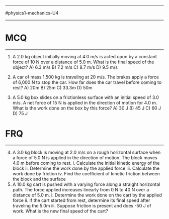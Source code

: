 ____________
#physics1-mechanics-U4 
___________________
# MCQ
_____________________
1. A 2.0 kg object initially moving at 4.0 m/s is acted upon by a constant force of 10 N over a distance of 5.0 m. What is the final speed of the object?
	A) 6.3 m/s
	B) 7.2 m/s
	C) 8.7 m/s
	D) 9.5 m/s

2. A car of mass 1,500 kg is traveling at 20 m/s. The brakes apply a force of 6,000 N to stop the car. How far does the car travel before coming to rest?
	A) 20m
	B) 25m
	C) 33.3m
	D) 50m

3. A 5.0 kg box slides on a frictionless surface with an initial speed of 3.0 m/s. A net force of 15 N is applied in the direction of motion for 4.0 m. What is the work done on the box by this force?
	A) 30 J
	B) 45 J
	C) 60 J
	D) 75 J
# FRQ
________________
4. A 3.0 kg block is moving at 2.0 m/s on a rough horizontal surface when a force of 5.0 N is applied in the direction of motion. The block moves 4.0 m before coming to rest.
	i. Calculate the initial kinetic energy of the block
	ii. Determine the work done by the applied force
	iii. Calculate the work done by friction
	iv. Find the coefficient of kinetic friction between the block and the surface
5. A 10.0 kg cart is pushed with a varying force along a straight horizontal path. The force applied increases linearly from 0 N to 40 N over a distance of 5.0 m.
	i. Determine the work done on the cart by the applied force
	ii. If the cart started from rest, determine its final speed after traveling the 5.0m
	iii. Suppose friction is present and does -50 J of work. What is the new final speed of the cart?